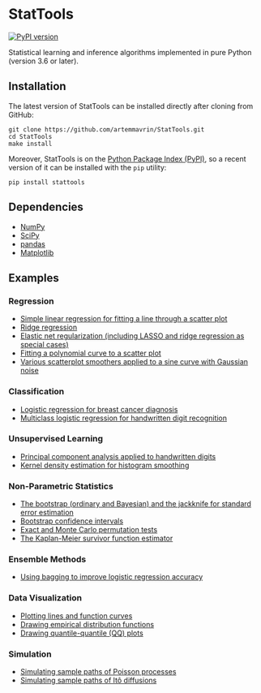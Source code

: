 # StatTools

[![PyPI version](https://badge.fury.io/py/stattools.svg)](https://badge.fury.io/py/stattools)

Statistical learning and inference algorithms implemented in pure Python (version 3.6 or later).

## Installation

The latest version of StatTools can be installed directly after cloning from GitHub:

    git clone https://github.com/artemmavrin/StatTools.git
    cd StatTools
    make install

Moreover, StatTools is on the [Python Package Index (PyPI)](https://pypi.org/project/stattools/), so a recent version of it can be installed with the `pip` utility:

    pip install stattools

## Dependencies

* [NumPy](http://www.numpy.org)
* [SciPy](https://www.scipy.org)
* [pandas](https://pandas.pydata.org)
* [Matplotlib](https://matplotlib.org)

## Examples

### Regression

* [Simple linear regression for fitting a line through a scatter plot](https://github.com/artemmavrin/StatTools/blob/master/examples/Simple%20Linear%20Regression.ipynb)
* [Ridge regression](https://github.com/artemmavrin/StatTools/blob/master/examples/Ridge%20Regression.ipynb)
* [Elastic net regularization (including LASSO and ridge regression as special cases)](https://github.com/artemmavrin/StatTools/blob/master/examples/Elastic%20Net.ipynb)
* [Fitting a polynomial curve to a scatter plot](https://github.com/artemmavrin/StatTools/blob/master/examples/Polynomial%20Smoothing.ipynb)
* [Various scatterplot smoothers applied to a sine curve with Gaussian noise](https://github.com/artemmavrin/StatTools/blob/master/examples/Scatterplot%20Smoothers.ipynb)

### Classification

* [Logistic regression for breast cancer diagnosis](https://github.com/artemmavrin/StatTools/blob/master/examples/Logistic%20Regression.ipynb)
* [Multiclass logistic regression for handwritten digit recognition](https://github.com/artemmavrin/StatTools/blob/master/examples/Multiclass%20Logistic%20Regression.ipynb)

### Unsupervised Learning

* [Principal component analysis applied to handwritten digits](https://github.com/artemmavrin/StatTools/blob/master/examples/Principal%20Component%20Analysis.ipynb)
* [Kernel density estimation for histogram smoothing](https://github.com/artemmavrin/StatTools/blob/master/examples/Kernel%20Density%20Estimation.ipynb)

### Non-Parametric Statistics

* [The bootstrap (ordinary and Bayesian) and the jackknife for standard error estimation](https://github.com/artemmavrin/StatTools/blob/master/examples/Bootstrap%20and%20Jackknife.ipynb)
* [Bootstrap confidence intervals](https://github.com/artemmavrin/StatTools/blob/master/examples/Bootstrap%20Confidence%20Intervals.ipynb)
* [Exact and Monte Carlo permutation tests](https://github.com/artemmavrin/StatTools/blob/master/examples/Permutation%20Test.ipynb)
* [The Kaplan-Meier survivor function estimator](https://github.com/artemmavrin/StatTools/blob/master/examples/Kaplan-Meier%20Estimator.ipynb)

### Ensemble Methods

* [Using bagging to improve logistic regression accuracy](https://github.com/artemmavrin/StatTools/blob/master/examples/Bagging%20Logistic%20Regression.ipynb)

### Data Visualization

* [Plotting lines and function curves](https://github.com/artemmavrin/StatTools/blob/master/examples/Plotting%20Lines%20and%20Functions.ipynb)
* [Drawing empirical distribution functions](https://github.com/artemmavrin/StatTools/blob/master/examples/Empirical%20Distribution%20Functions.ipynb)
* [Drawing quantile-quantile (QQ) plots](https://github.com/artemmavrin/StatTools/blob/master/examples/Quantile-Quantile%20Plots.ipynb)

### Simulation

* [Simulating sample paths of Poisson processes](https://github.com/artemmavrin/StatTools/blob/master/examples/Poisson%20Process.ipynb)
* [Simulating sample paths of Itô diffusions](https://github.com/artemmavrin/StatTools/blob/master/examples/Ito%20Diffusions.ipynb)
